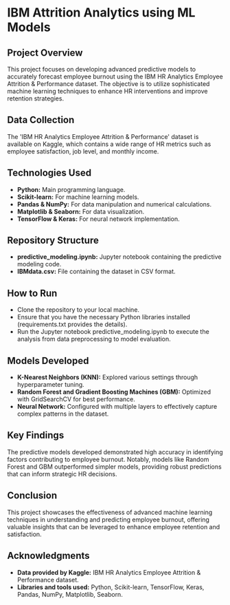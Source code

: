 # IBM Attrition Analytics using ML Models

## Project Overview
This project focuses on developing advanced predictive models to accurately forecast employee burnout using the IBM HR Analytics Employee Attrition & Performance dataset. The objective is to utilize sophisticated machine learning techniques to enhance HR interventions and improve retention strategies.

## Data Collection
The 'IBM HR Analytics Employee Attrition & Performance' dataset is available on Kaggle, which contains a wide range of HR metrics such as employee satisfaction, job level, and monthly income.

## Technologies Used
- **Python:** Main programming language.
- **Scikit-learn:** For machine learning models.
- **Pandas & NumPy:** For data manipulation and numerical calculations.
- **Matplotlib & Seaborn:** For data visualization.
- **TensorFlow & Keras:** For neural network implementation.

## Repository Structure
- **predictive_modeling.ipynb:** Jupyter notebook containing the predictive modeling code.
- **IBMdata.csv:** File containing the dataset in CSV format.

## How to Run
- Clone the repository to your local machine.
- Ensure that you have the necessary Python libraries installed (requirements.txt provides the details).
- Run the Jupyter notebook predictive_modeling.ipynb to execute the analysis from data preprocessing to model evaluation.

## Models Developed
- **K-Nearest Neighbors (KNN):** Explored various settings through hyperparameter tuning.
- **Random Forest and Gradient Boosting Machines (GBM):** Optimized with GridSearchCV for best performance.
- **Neural Network:** Configured with multiple layers to effectively capture complex patterns in the dataset.

## Key Findings
The predictive models developed demonstrated high accuracy in identifying factors contributing to employee burnout. Notably, models like Random Forest and GBM outperformed simpler models, providing robust predictions that can inform strategic HR decisions.

## Conclusion
This project showcases the effectiveness of advanced machine learning techniques in understanding and predicting employee burnout, offering valuable insights that can be leveraged to enhance employee retention and satisfaction.

## Acknowledgments
- **Data provided by Kaggle:** IBM HR Analytics Employee Attrition & Performance dataset.
- **Libraries and tools used:** Python, Scikit-learn, TensorFlow, Keras, Pandas, NumPy, Matplotlib, Seaborn.
